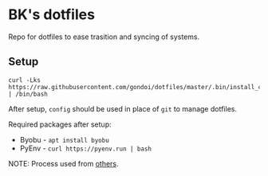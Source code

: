 # BK's dotfiles

Repo for dotfiles to ease trasition and syncing of systems.

## Setup

```
curl -Lks https://raw.githubusercontent.com/gondoi/dotfiles/master/.bin/install_config.sh | /bin/bash
```

After setup, `config` should be used in place of `git` to manage dotfiles.

Required packages after setup:

- Byobu - `apt install byobu`
- PyEnv - `curl https://pyenv.run | bash`

NOTE: Process used from [others](https://www.atlassian.com/git/tutorials/dotfiles).
